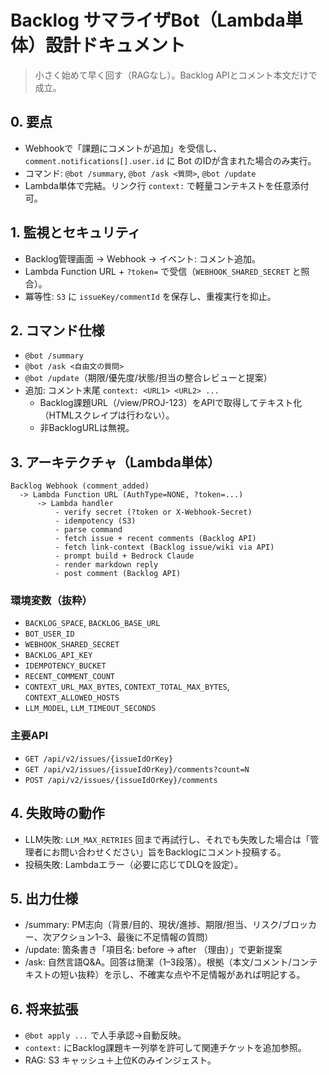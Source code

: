 # Backlog サマライザBot（Lambda単体）設計ドキュメント

> 小さく始めて早く回す（RAGなし）。Backlog APIとコメント本文だけで成立。

## 0. 要点

- Webhookで「課題にコメントが追加」を受信し、`comment.notifications[].user.id` に Bot のIDが含まれた場合のみ実行。
- コマンド: `@bot /summary`, `@bot /ask <質問>`, `@bot /update`
- Lambda単体で完結。リンク行 `context:` で軽量コンテキストを任意添付可。

## 1. 監視とセキュリティ

- Backlog管理画面 → Webhook → イベント: コメント追加。
- Lambda Function URL + `?token=` で受信（`WEBHOOK_SHARED_SECRET` と照合）。
- 冪等性: `S3` に `issueKey/commentId` を保存し、重複実行を抑止。

## 2. コマンド仕様

- `@bot /summary`
- `@bot /ask <自由文の質問>`
- `@bot /update`（期限/優先度/状態/担当の整合レビューと提案）
- 追加: コメント末尾 `context: <URL1> <URL2> ...`
  - Backlog課題URL（/view/PROJ-123）をAPIで取得してテキスト化（HTMLスクレイプは行わない）。
  - 非BacklogURLは無視。

## 3. アーキテクチャ（Lambda単体）

```
Backlog Webhook (comment_added)
  -> Lambda Function URL (AuthType=NONE, ?token=...)
      -> Lambda handler
          - verify secret (?token or X-Webhook-Secret)
          - idempotency (S3)
          - parse command
          - fetch issue + recent comments (Backlog API)
          - fetch link-context (Backlog issue/wiki via API)
          - prompt build + Bedrock Claude
          - render markdown reply
          - post comment (Backlog API)
```

### 環境変数（抜粋）

- `BACKLOG_SPACE`, `BACKLOG_BASE_URL`
- `BOT_USER_ID`
- `WEBHOOK_SHARED_SECRET`
- `BACKLOG_API_KEY`
- `IDEMPOTENCY_BUCKET`
- `RECENT_COMMENT_COUNT`
- `CONTEXT_URL_MAX_BYTES`, `CONTEXT_TOTAL_MAX_BYTES`, `CONTEXT_ALLOWED_HOSTS`
- `LLM_MODEL`, `LLM_TIMEOUT_SECONDS`

### 主要API

- `GET /api/v2/issues/{issueIdOrKey}`
- `GET /api/v2/issues/{issueIdOrKey}/comments?count=N`
- `POST /api/v2/issues/{issueIdOrKey}/comments`

## 4. 失敗時の動作

- LLM失敗: `LLM_MAX_RETRIES` 回まで再試行し、それでも失敗した場合は「管理者にお問い合わせください」旨をBacklogにコメント投稿する。
- 投稿失敗: Lambdaエラー（必要に応じてDLQを設定）。

## 5. 出力仕様

- /summary: PM志向（背景/目的、現状/進捗、期限/担当、リスク/ブロッカー、次アクション1–3、最後に不足情報の質問）
- /update: 箇条書き「項目名: before → after （理由）」で更新提案
- /ask: 自然言語Q&A。回答は簡潔（1–3段落）。根拠（本文/コメント/コンテキストの短い抜粋）を示し、不確実な点や不足情報があれば明記する。

## 6. 将来拡張

- `@bot apply ...` で人手承認→自動反映。
- `context:` にBacklog課題キー列挙を許可して関連チケットを追加参照。
- RAG: S3 キャッシュ＋上位Kのみインジェスト。
